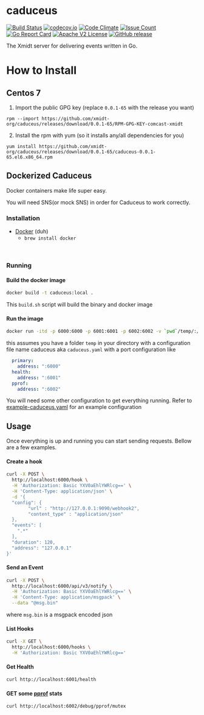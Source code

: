 # caduceus

[![Build Status](https://travis-ci.com/xmidt-org/caduceus.svg?branch=master)](https://travis-ci.com/xmidt-org/caduceus)
[![codecov.io](http://codecov.io/github/xmidt-org/caduceus/coverage.svg?branch=master)](http://codecov.io/github/xmidt-org/caduceus?branch=master)
[![Code Climate](https://codeclimate.com/github/xmidt-org/caduceus/badges/gpa.svg)](https://codeclimate.com/github/xmidt-org/caduceus)
[![Issue Count](https://codeclimate.com/github/xmidt-org/caduceus/badges/issue_count.svg)](https://codeclimate.com/github/xmidt-org/caduceus)
[![Go Report Card](https://goreportcard.com/badge/github.com/xmidt-org/caduceus)](https://goreportcard.com/report/github.com/xmidt-org/caduceus)
[![Apache V2 License](http://img.shields.io/badge/license-Apache%20V2-blue.svg)](https://github.com/xmidt-org/caduceus/blob/master/LICENSE)
[![GitHub release](https://img.shields.io/github/release/xmidt-org/caduceus.svg)](CHANGELOG.md)

The Xmidt server for delivering events written in Go.

# How to Install

## Centos 7

1. Import the public GPG key (replace `0.0.1-65` with the release you want)

```
rpm --import https://github.com/xmidt-org/caduceus/releases/download/0.0.1-65/RPM-GPG-KEY-comcast-xmidt
```

2. Install the rpm with yum (so it installs any/all dependencies for you)

```
yum install https://github.com/xmidt-org/caduceus/releases/download/0.0.1-65/caduceus-0.0.1-65.el6.x86_64.rpm
```

## Dockerized Caduceus
Docker containers make life super easy.

You will need SNS(or mock SNS) in order for Caduceus to work correctly.

### Installation
- [Docker](https://www.docker.com/) (duh)
  - `brew install docker`

</br>

### Running
#### Build the docker image
```bash
docker build -t caduceus:local .
```
This `build.sh` script will build the binary and docker image

#### Run the image
```bash
docker run -itd -p 6000:6000 -p 6001:6001 -p 6002:6002 -v `pwd`/temp/:/etc/caduceus --name caduceus caduceus:local
```
this assumes you have a folder `temp` in your directory with a configuration file name caduceus aka `caduceus.yaml` with
a port configuration like
```yaml
  primary:
    address: ":6000"
  health:
    address: ":6001"
  pprof:
    address: ":6002"
```

You will need some other configuration to get everything running. Refer to [example-caduceus.yaml](example-caduceus.yaml)
 for an example configuration


## Usage
Once everything is up and running you can start sending requests. Bellow are
a few examples.

#### Create a hook
```bash
curl -X POST \
  http://localhost:6000/hook \
  -H 'Authorization: Basic YXV0aEhlYWRlcg==' \
  -H 'Content-Type: application/json' \
  -d '{
  "config": {
		"url" : "http://127.0.0.1:9090/webhook2",
		"content_type" : "application/json"
  },
  "events": [
    ".*"
  ],
  "duration": 120,
  "address": "127.0.0.1"
}'
```

#### Send an Event
```bash
curl -X POST \
  http://localhost:6000/api/v3/notify \
  -H 'Authorization: Basic YXV0aEhlYWRlcg==' \
  -H 'Content-Type: application/msgpack' \
  --data "@msg.bin"
```
where `msg.bin` is a msgpack encoded json

#### List Hooks
```bash
curl -X GET \
  http://localhost:6000/hooks \
  -H 'Authorization: Basic YXV0aEhlYWRlcg=='
```

#### Get Health
```bash
curl http://localhost:6001/health
```

#### GET some [pprof](https://golang.org/pkg/net/http/pprof/) stats
```bash
curl http://localhost:6002/debug/pprof/mutex
```
